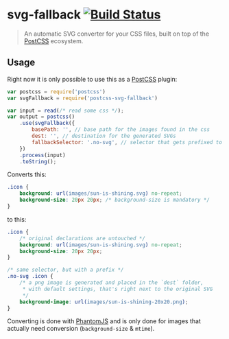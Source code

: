 # svg-fallback [![Build Status](https://secure.travis-ci.org/justim/postcss-svg-fallback.png)](https://travis-ci.org/justim/postcss-svg-fallback)

> An automatic SVG converter for your CSS files, built on top of the [PostCSS] ecosystem.

## Usage

Right now it is only possible to use this as a [PostCSS] plugin:

```js
var postcss = require('postcss')
var svgFallback = require('postcss-svg-fallback')

var input = read(/* read some css */);
var output = postcss()
	.use(svgFallback({
		basePath: '', // base path for the images found in the css
		dest: '', // destination for the generated SVGs
		fallbackSelector: '.no-svg', // selector that gets prefixed to selector
	})
	.process(input)
	.toString();
```

Converts this:

```css
.icon {
	background: url(images/sun-is-shining.svg) no-repeat;
	background-size: 20px 20px; /* background-size is mandatory */
}
```

to this:

```css
.icon {
	/* original declarations are untouched */
	background: url(images/sun-is-shining.svg) no-repeat;
	background-size: 20px 20px;
}

/* same selector, but with a prefix */
.no-svg .icon {
	/* a png image is generated and placed in the `dest` folder,
	 * with default settings, that's right next to the original SVG
	 */
	background-image: url(images/sun-is-shining-20x20.png);
}
```

Converting is done with [PhantomJS] and is only done for images that actually need conversion (`background-size` & `mtime`).

[PostCSS]: https://github.com/postcss/postcss
[PhantomJS]: http://phantomjs.org
